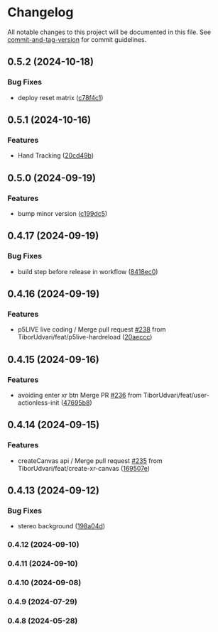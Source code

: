 # Changelog

All notable changes to this project will be documented in this file. See [commit-and-tag-version](https://github.com/absolute-version/commit-and-tag-version) for commit guidelines.

## 0.5.2 (2024-10-18)


### Bug Fixes

* deploy reset matrix ([c78f4c1](https://github.com/stalgiag/p5.xr/commit/c78f4c128a961ff54e2485c91081cb86a6062e64))

## 0.5.1 (2024-10-16)


### Features

* Hand Tracking ([20cd49b](https://github.com/stalgiag/p5.xr/commit/20cd49bd50cab7ca674744b3d8b9f8ebb2a2b75c))

## 0.5.0 (2024-09-19)


### Features

* bump minor version ([c199dc5](https://github.com/stalgiag/p5.xr/commit/c199dc5ea0fa804a637d16d013c0b04e5b5b3d0a))

## 0.4.17 (2024-09-19)


### Bug Fixes

* build step before release in workflow ([8418ec0](https://github.com/stalgiag/p5.xr/commit/8418ec02eb7cbe49b8f55e86e52c6b689625be0a))

## 0.4.16 (2024-09-19)


### Features

* p5LIVE live coding / Merge pull request [#238](https://github.com/stalgiag/p5.xr/issues/238) from TiborUdvari/feat/p5live-hardreload ([20aeccc](https://github.com/stalgiag/p5.xr/commit/20aeccc8ed263a32b05e812bec8e0a0735859000))

## 0.4.15 (2024-09-16)


### Features

* avoiding enter xr btn Merge PR [#236](https://github.com/stalgiag/p5.xr/issues/236) from TiborUdvari/feat/user-actionless-init ([47695b8](https://github.com/stalgiag/p5.xr/commit/47695b8b491ef1b0be0b850a42141d7fb3b79c0b))

## 0.4.14 (2024-09-15)


### Features

*  createCanvas api / Merge pull request [#235](https://github.com/stalgiag/p5.xr/issues/235) from TiborUdvari/feat/create-xr-canvas ([169507e](https://github.com/stalgiag/p5.xr/commit/169507e4e4e495a04aa405c9d66dc406da4742d6))

## 0.4.13 (2024-09-12)


### Bug Fixes

* stereo background ([198a04d](https://github.com/stalgiag/p5.xr/commit/198a04dc7617df719647ff03a3bf4b0f2e3745bb))

### 0.4.12 (2024-09-10)

### 0.4.11 (2024-09-10)

### 0.4.10 (2024-09-08)

### 0.4.9 (2024-07-29)

### 0.4.8 (2024-05-28)
